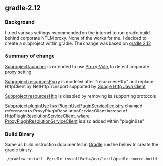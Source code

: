 ## gradle-2.12

### Background

I tried various settings recommended on the internet to run gradle build behind corporate NTLM proxy. None of the works for me. I decided to create a subproject within gradle. The change was based on [gradle 2.12](http://gradle.org/gradle-download/)

### Summary of change
[Subproject launcher](https://github.com/petersktang/gradle-2.12/tree/master/subprojects/launcher) is extended to use [Proxy-Vole](https://github.com/petersktang/proxy-vole), to detect corporate proxy setting.

[Subproject resourcesProxy](https://github.com/petersktang/gradle-2.12/tree/master/subprojects/resources-proxy) is modeled after "resourcesHttp" and replace HttpClient by NetHttpTransport supported by [Google Http Java Client](https://developers.google.com/api-client-library/java/google-http-java-client/)

[Subproject resourcesHttp](https://github.com/petersktang/gradle-2.12/tree/master/subprojects/resources-http) is disabled by removing its supporting protocols

[Subproject pluginUse](https://github.com/petersktang/gradle-2.12/tree/master/subprojects/plugin-use) has [PluginUsePluginServiceRegistry](https://github.com/petersktang/gradle-2.12/blob/master/subprojects/plugin-use/src/main/java/org/gradle/plugin/use/internal/PluginUsePluginServiceRegistry.java) changed references to ProxyPluginResolutionServiceClient instead of HttpPluginResolutionServiceClient, where [ProxyPluginResolutionServiceClient](https://github.com/petersktang/gradle-2.12/blob/master/subprojects/plugin-use/src/main/java/org/gradle/plugin/use/resolve/service/internal/ProxyPluginResolutionServiceClient.java) is also added within "pluginUse"

### Build Binary
Same as build instruction documented in [Gradle](https://github.com/gradle/gradle) run the below to create the gradle binary.

    ./gradlew install -Pgradle_installPath=/usr/local/gradle-source-build
